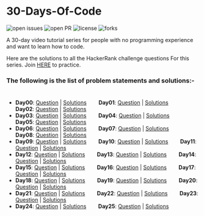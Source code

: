 # 30-Days-Of-Code
![open issues](https://img.shields.io/github/issues/MarceloKabbalah/30-Days-Of-Code?color=%2319a249) ![open PR](https://img.shields.io/github/issues-pr-closed/MarceloKabbalah/30-days-of-code?color=%23f25f56) ![license](https://img.shields.io/github/license/MarceloKabbalah/30-days-of-code) ![forks](https://img.shields.io/github/forks/MarceloKabbalah/30-days-of-code?style=social)

A 30-day video tutorial series for people with no programming experience and want to learn how to code.

Here are the solutions to all the HackerRank challenge questions For this series. Join [HERE](http://hr.gs/fdeeee) to practice.

### The following is the list of problem statements and solutions:-
#

- **Day00**: [Question](https://www.hackerrank.com/challenges/30-hello-world/problem) | [Solutions](https://github.com/MarceloKabbalah/30-Days-Of-Code/tree/master/Day00) &nbsp;&nbsp;&nbsp;&nbsp;&nbsp;&nbsp;
**Day01**: [Question](https://www.hackerrank.com/challenges/30-data-types/problem) | [Solutions](https://github.com/MarceloKabbalah/30-Days-Of-Code/tree/master/Day01) &nbsp;&nbsp;&nbsp;&nbsp;&nbsp;&nbsp;
**Day02**: [Question](https://www.hackerrank.com/challenges/30-operators/problem) | [Solutions](https://github.com/MarceloKabbalah/30-Days-Of-Code/tree/master/Day02) &nbsp;&nbsp;&nbsp;&nbsp;&nbsp;&nbsp;
- **Day03**: [Question](https://www.hackerrank.com/challenges/30-conditional-statements/problem) | [Solutions](https://github.com/MarceloKabbalah/30-Days-Of-Code/tree/master/Day03) &nbsp;&nbsp;&nbsp;&nbsp;&nbsp;&nbsp;
**Day04**: [Question](https://www.hackerrank.com/challenges/30-class-vs-instance/problem) | [Solutions](https://github.com/MarceloKabbalah/30-Days-Of-Code/tree/master/Day04) &nbsp;&nbsp;&nbsp;&nbsp;&nbsp;&nbsp;
**Day05**: [Question](https://www.hackerrank.com/challenges/30-loops/problem) | [Solutions](https://github.com/MarceloKabbalah/30-Days-Of-Code/tree/master/Day05) &nbsp;&nbsp;&nbsp;&nbsp;&nbsp;&nbsp;
- **Day06**: [Question](https://www.hackerrank.com/challenges/30-review-loop/problem) | [Solutions](https://github.com/MarceloKabbalah/30-Days-Of-Code/tree/master/Day06) &nbsp;&nbsp;&nbsp;&nbsp;&nbsp;&nbsp;
**Day07**: [Question](https://www.hackerrank.com/challenges/30-arrays/problem) | [Solutions](https://github.com/MarceloKabbalah/30-Days-Of-Code/tree/master/Day07) &nbsp;&nbsp;&nbsp;&nbsp;&nbsp;&nbsp;
**Day08**: [Question](https://www.hackerrank.com/challenges/30-dictionaries-and-maps/problem) | [Solutions](https://github.com/MarceloKabbalah/30-Days-Of-Code/tree/master/Day08) &nbsp;&nbsp;&nbsp;&nbsp;&nbsp;&nbsp;
- **Day09**: [Question](https://www.hackerrank.com/challenges/30-recursion/problem) | [Solutions](https://github.com/MarceloKabbalah/30-Days-Of-Code/tree/master/Day09) &nbsp;&nbsp;&nbsp;&nbsp;&nbsp;&nbsp;
**Day10**: [Question](https://www.hackerrank.com/challenges/30-binary-numbers/problem) | [Solutions](https://github.com/MarceloKabbalah/30-Days-Of-Code/tree/master/Day10) &nbsp;&nbsp;&nbsp;&nbsp;&nbsp;&nbsp;
**Day11**: [Question](https://www.hackerrank.com/challenges/30-2d-arrays/problem) | [Solutions](https://github.com/MarceloKabbalah/30-Days-Of-Code/tree/master/Day11) &nbsp;&nbsp;&nbsp;&nbsp;&nbsp;&nbsp;
- **Day12**: [Question](https://www.hackerrank.com/challenges/30-inheritance/problem) | [Solutions](https://github.com/MarceloKabbalah/30-Days-Of-Code/tree/master/Day12) &nbsp;&nbsp;&nbsp;&nbsp;&nbsp;&nbsp;
**Day13**: [Question](https://www.hackerrank.com/challenges/30-abstract-classes/problem) | [Solutions](https://github.com/MarceloKabbalah/30-Days-Of-Code/tree/master/Day13) &nbsp;&nbsp;&nbsp;&nbsp;&nbsp;&nbsp;
**Day14**: [Question](https://www.hackerrank.com/challenges/30-scope/problem) | [Solutions](https://github.com/MarceloKabbalah/30-Days-Of-Code/tree/master/Day14) &nbsp;&nbsp;&nbsp;&nbsp;&nbsp;&nbsp;
- **Day15**: [Question](https://www.hackerrank.com/challenges/30-linked-list/problem) | [Solutions](https://github.com/MarceloKabbalah/30-Days-Of-Code/tree/master/Day15) &nbsp;&nbsp;&nbsp;&nbsp;&nbsp;&nbsp;
**Day16**: [Question](https://www.hackerrank.com/challenges/30-exceptions-string-to-integer/problem) | [Solutions](https://github.com/MarceloKabbalah/30-Days-Of-Code/tree/master/Day16) &nbsp;&nbsp;&nbsp;&nbsp;&nbsp;&nbsp;
**Day17**: [Question](https://www.hackerrank.com/challenges/30-more-exceptions/problem) | [Solutions](https://github.com/MarceloKabbalah/30-Days-Of-Code/tree/master/Day17) &nbsp;&nbsp;&nbsp;&nbsp;&nbsp;&nbsp;
- **Day18**: [Question](https://www.hackerrank.com/challenges/30-queues-stacks/problem) | [Solutions](https://github.com/MarceloKabbalah/30-Days-Of-Code/tree/master/Day18) &nbsp;&nbsp;&nbsp;&nbsp;&nbsp;&nbsp;
**Day19**: [Question](https://www.hackerrank.com/challenges/30-interfaces/problem) | [Solutions](https://github.com/MarceloKabbalah/30-Days-Of-Code/tree/master/Day19) &nbsp;&nbsp;&nbsp;&nbsp;&nbsp;&nbsp;
**Day20**: [Question](https://www.hackerrank.com/challenges/30-sorting/problem) | [Solutions](https://github.com/MarceloKabbalah/30-Days-Of-Code/tree/master/Day20) &nbsp;&nbsp;&nbsp;&nbsp;&nbsp;&nbsp;
- **Day21**: [Question](https://www.hackerrank.com/challenges/30-generics/problem) | [Solutions](https://github.com/MarceloKabbalah/30-Days-Of-Code/tree/master/Day21) &nbsp;&nbsp;&nbsp;&nbsp;&nbsp;&nbsp;
**Day22**: [Question](https://www.hackerrank.com/challenges/30-binary-search-trees/problem) | [Solutions](https://github.com/MarceloKabbalah/30-Days-Of-Code/tree/master/Day22) &nbsp;&nbsp;&nbsp;&nbsp;&nbsp;&nbsp;
**Day23**: [Question](https://www.hackerrank.com/challenges/30-binary-trees/problem) | [Solutions](https://github.com/MarceloKabbalah/30-Days-Of-Code/tree/master/Day23) &nbsp;&nbsp;&nbsp;&nbsp;&nbsp;&nbsp;
- **Day24**: [Question](https://www.hackerrank.com/challenges/30-linked-list-deletion/problem) | [Solutions](https://github.com/MarceloKabbalah/30-Days-Of-Code/tree/master/Day24) &nbsp;&nbsp;&nbsp;&nbsp;&nbsp;&nbsp;
**Day25**: [Question](https://www.hackerrank.com/challenges/30-running-time-and-complexity/problem) | [Solutions](https://github.com/MarceloKabbalah/30-Days-Of-Code/tree/master/Day22) &nbsp;&nbsp;&nbsp;&nbsp;&nbsp;&nbsp;

